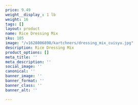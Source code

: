 ```yaml
---
price: 9.49
weight__display_: 1 lb
weight: 16
tags: []
layout: product
name: Rice Dressing Mix
sku: 105
image: "/v1628006898/kartchners/dressing_mix_cuisyu.jpg"
description: Rice Dressing Mix
product_options: []
meta_title: ''
meta_description: ''
social_image: ''
canonical: ''
banner_image: ''
banner_format: ''
banner_class: ''
banner_alt: ''

---
```

